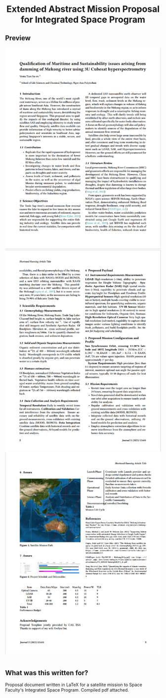 <h1 align="center">
    Extended Abstract Mission Proposal for Integrated Space Program
</h1>

## Preview

<div align="center">
  <a href="https://github.com/VestaCord/Satellite-Mission-Proposal-Paper/blob/main/Satellite_Mekong_Mission.pdf">
    <img alt="Page 1 of Mission Proposal" src="/examples/abstract-0.png" />
  </a>
  <a href="https://github.com/VestaCord/Satellite-Mission-Proposal-Paper/blob/main/Satellite_Mekong_Mission.pdf">
    <img alt="Page 2 of Mission Proposal" src="/examples/abstract-1.png" />
  </a>
  <a href="https://github.com/VestaCord/Satellite-Mission-Proposal-Paper/blob/main/Satellite_Mekong_Mission.pdf">
    <img alt="Page 3 of Mission Proposal" src="/examples/abstract-2.png" />
  </a>

</div>

<br />




## What was this written for?

Proposal document written in LaTeX for a satellite mission to Space Faculty's Integrated Space Program. Compiled pdf attached.